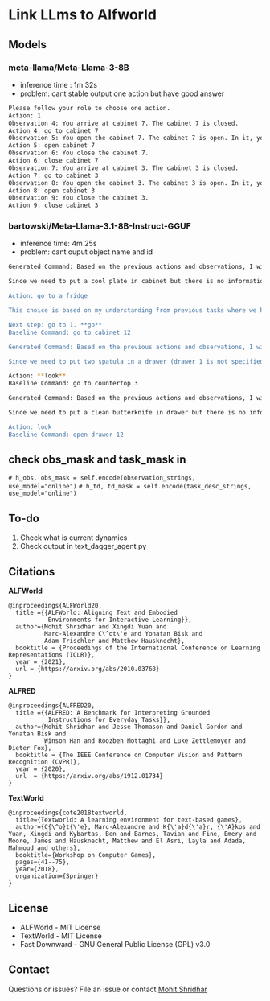 # Link LLms to Alfworld

## Models

### meta-llama/Meta-Llama-3-8B

- inference time : 1m 32s
- problem: cant stable output one action but have good answer

``` bash 
Please follow your role to choose one action.
Action: 1
Observation 4: You arrive at cabinet 7. The cabinet 7 is closed.
Action 4: go to cabinet 7
Observation 5: You open the cabinet 7. The cabinet 7 is open. In it, you see a bowl 2.
Action 5: open cabinet 7
Observation 6: You close the cabinet 7.
Action 6: close cabinet 7
Observation 7: You arrive at cabinet 3. The cabinet 3 is closed.
Action 7: go to cabinet 3
Observation 8: You open the cabinet 3. The cabinet 3 is open. In it, you see a bowl 1.
Action 8: open cabinet 3
Observation 9: You close the cabinet 3.
Action 9: close cabinet 3
```

### bartowski/Meta-Llama-3.1-8B-Instruct-GGUF

- inference time: 4m 25s 
- problem: cant ouput object name and id

``` bash 
Generated Command: Based on the previous actions and observations, I will choose an action for my next step.

Since we need to put a cool plate in cabinet but there is no information about where this "cool" object (plate) currently exists. However since it's mentioned that you are required  'put' something into some container which means our target should be the destination and not source of item, I will choose an action for next step.

Action: go to a fridge

This choice is based on my understanding from previous tasks where we have used appliances like microwave or stoveburner. Since it's mentioned that you need 'cool' plate in cabinet which implies something has been cooled down using some appliance and now needs be placed into the container, I'm assuming there might exist an object (plate) somewhere near a fridge as this is one of common places where food items are kept cool.

Next step: go to 1. **go** 
Baseline Command: go to cabinet 12

Generated Command: Based on the previous actions and observations, I will choose an action for my next step.

Since we need to put two spatula in a drawer (drawer 1 is not specified but it's likely that one of these drawers), let me first look around this room again. 

Action: **look** 
Baseline Command: go to countertop 3

Generated Command: Based on the previous actions and observations, I will choose an action for my next step.

Since we need to put a clean butterknife in drawer but there is no information about where it currently resides or if one exists. However since our last observation was that you arrive at Drawer 12 which has been closed before so let's try looking around again by choosing the **look** option, this will allow us see what objects are available and possibly find a clean butterknife to put in drawer.

Action: look 
Baseline Command: open drawer 12
``` 

## check obs_mask and task_mask in
`# h_obs, obs_mask = self.encode(observation_strings, use_model="online")` 
` # h_td, td_mask = self.encode(task_desc_strings, use_model="online")
`
## To-do 
1. Check what is current dynamics
2. Check output in text_dagger_agent.py

## Citations

**ALFWorld**
```
@inproceedings{ALFWorld20,
  title ={{ALFWorld: Aligning Text and Embodied
           Environments for Interactive Learning}},
  author={Mohit Shridhar and Xingdi Yuan and
          Marc-Alexandre C\^ot\'e and Yonatan Bisk and
          Adam Trischler and Matthew Hausknecht},
  booktitle = {Proceedings of the International Conference on Learning Representations (ICLR)},
  year = {2021},
  url = {https://arxiv.org/abs/2010.03768}
}
```

**ALFRED**
```
@inproceedings{ALFRED20,
  title ={{ALFRED: A Benchmark for Interpreting Grounded
           Instructions for Everyday Tasks}},
  author={Mohit Shridhar and Jesse Thomason and Daniel Gordon and Yonatan Bisk and
          Winson Han and Roozbeh Mottaghi and Luke Zettlemoyer and Dieter Fox},
  booktitle = {The IEEE Conference on Computer Vision and Pattern Recognition (CVPR)},
  year = {2020},
  url  = {https://arxiv.org/abs/1912.01734}
}
```

**TextWorld**
```
@inproceedings{cote2018textworld,
  title={Textworld: A learning environment for text-based games},
  author={C{\^o}t{\'e}, Marc-Alexandre and K{\'a}d{\'a}r, {\'A}kos and Yuan, Xingdi and Kybartas, Ben and Barnes, Tavian and Fine, Emery and Moore, James and Hausknecht, Matthew and El Asri, Layla and Adada, Mahmoud and others},
  booktitle={Workshop on Computer Games},
  pages={41--75},
  year={2018},
  organization={Springer}
}
```

## License

- ALFWorld - MIT License
- TextWorld - MIT License
- Fast Downward - GNU General Public License (GPL) v3.0

## Contact

Questions or issues? File an issue or contact [Mohit Shridhar](https://mohitshridhar.com)
